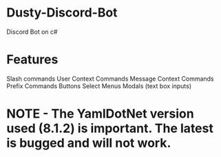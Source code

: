 # Dusty-Discord-Bot
Discord Bot on c#
# Features
Slash commands
User Context Commands
Message Context Commands
Prefix Commands
Buttons
Select Menus
Modals (text box inputs)
# NOTE - The YamlDotNet version used (8.1.2) is important. The latest is bugged and will not work.
